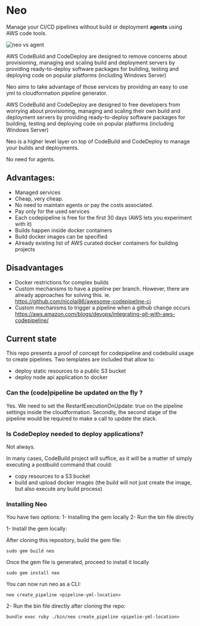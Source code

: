 # Neo

Manage your CI/CD pipelines without build or deployment **agents** using AWS code tools.

![neo vs agent](https://github.com/electronicbits/neo/blob/master/neo.gif "neo vs agent")

AWS CodeBuild and CodeDeploy are designed to remove concerns about provisioning, managing and scaling build and deployment servers by providing ready-to-deploy software packages for building, testing and deploying code on popular platforms (including Windows Server)

Neo aims to take advantage of those services by providing an easy to use yml to cloudformation pipeline generator.

AWS CodeBuild and CodeDeploy are designed to free developers from worrying about provisioning, managing and scaling their own build and deployment servers by providing ready-to-deploy software packages for building, testing and deploying code on popular platforms (including Windows Server)

Neo is a higher level layer on top of CodeBuild and CodeDeploy to manage your builds and deployments.

No need for agents.

## Advantages:

- Managed services
- Cheap, very cheap.
- No need to maintain agents or pay the costs associated.
- Pay only for the used services
- Each codepipeline is free for the first 30 days (AWS lets you experiment with it)
- Builds happen inside docker containers
- Build docker images can be specified
- Already existing list of AWS curated docker containers for building projects

## Disadvantages

- Docker restrictions for complex builds
- Custom mechanisms to have a pipeline per branch.
However, there are already approaches for solving this.
ie. https://github.com/nicolai86/awesome-codepipeline-ci
- Custom mechanisms to trigger a pipeline when a github change occurs
https://aws.amazon.com/blogs/devops/integrating-git-with-aws-codepipeline/

## Current state

This repo presents a proof of concept for codepipeline and codebuild usage to create pipelines.
Two templates are included that allow to: 
- deploy static resources to a public S3 bucket
- deploy node api application to docker

### Can the (code)pipeline be updated on the fly ?

Yes. We need to set the RestartExecutionOnUpdate: true on the pipeline settings inside the cloudformation.
Secondly, the second stage of the pipeline would be required to make a call to update the stack.

### Is CodeDeploy needed to deploy applications?

Not always. 

In many cases, CodeBuild project will suffice, as it will be a matter of simply executing a postbuild command that could:

- copy resources to a S3 bucket
- build and upload docker images (the build will not just create the image, but also execute any build process)


### Installing Neo

You have two options:
1- Installing the gem locally
2- Run the bin file directly

1- Install the gem locally:

After cloning this repository, build the gem file:

`sudo gem build neo`

Once the gem file is generated, proceed to install it locally

`sudo gem install neo`

You can now run neo as a CLI:

`neo create_pipeline <pipeline-yml-location>`

2- Run the bin file directly after cloning the repo:

`bundle exec ruby ./bin/neo create_pipeline <pipelie-yml-location>`

